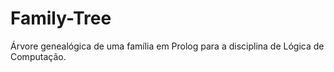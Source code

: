 # Family-Tree
Árvore genealógica de uma família em Prolog para a disciplina de Lógica de Computação.

